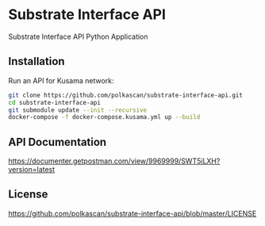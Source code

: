 # Substrate Interface API
Substrate Interface API Python Application

## Installation
Run an API for Kusama network:

```bash
git clone https://github.com/polkascan/substrate-interface-api.git
cd substrate-interface-api
git submodule update --init --recursive
docker-compose -f docker-compose.kusama.yml up --build
```

## API Documentation
https://documenter.getpostman.com/view/9969999/SWT5iLXH?version=latest

## License
https://github.com/polkascan/substrate-interface-api/blob/master/LICENSE
